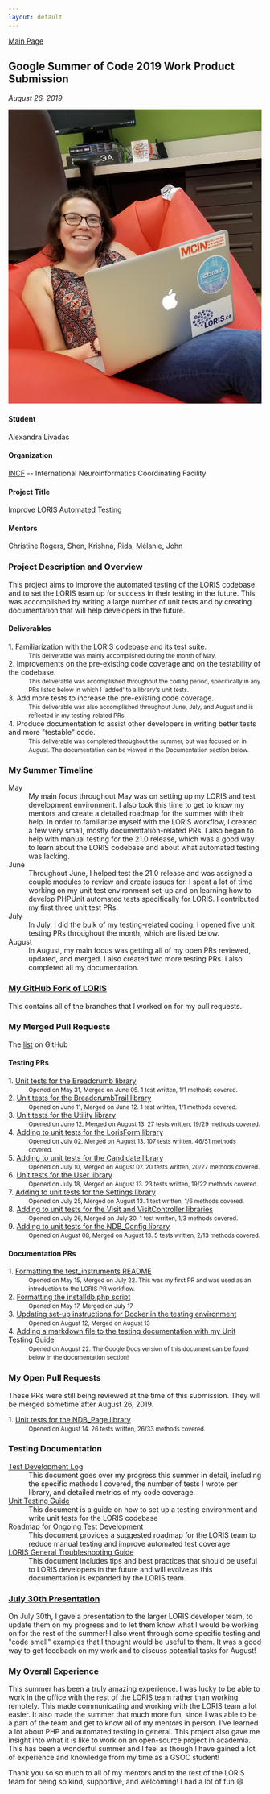 ```yaml
---
layout: default
---
```


[Main Page](https://alexandralivadas.github.io/)

## Google Summer of Code 2019 Work Product Submission
_August 26, 2019_

![Profile](/assets/GSOC_pic1.jpg#gsoc)

#### Student
Alexandra Livadas

#### Organization
[INCF](https:www.incf.org/) -- International Neuroinformatics Coordinating Facility

#### Project Title
Improve LORIS Automated Testing

#### Mentors
Christine Rogers, Shen, Krishna, Rida, Mélanie, John

### Project Description and Overview

This project aims to improve the automated testing of the LORIS codebase and to set the LORIS team up for success in their testing in the future. This was accomplished by writing a large number of unit tests and by creating documentation that will help developers in the future. 

#### Deliverables
<dl>
<dt><span style="font-weight:normal">1. Familiarization with the LORIS codebase and its test suite.</span></dt>
<dd><small>This deliverable was mainly accomplished during the month of May.</small></dd>
<dt><span style="font-weight:normal">2. Improvements on the pre-existing code coverage and on the testability of the codebase.</span></dt>
<dd><small>This deliverable was accomplished throughout the coding period, specifically in any PRs listed below in which I 'added' to a library's unit tests.</small></dd>
<dt><span style="font-weight:normal">3. Add more tests to increase the pre-existing code coverage.</span></dt>
<dd><small>This deliverable was also accomplished throughout June, July, and August and is reflected in my testing-related PRs.</small></dd>
<dt><span style="font-weight:normal">4. Produce documentation to assist other developers in writing better tests and more "testable" code.</span></dt>
<dd><small>This deliverable was completed throughout the summer, but was focused on in August. The documentation can be viewed in the Documentation section below.</small></dd>
</dl>

### My Summer Timeline
<dl>
<dt>May</dt>
<dd>My main focus throughout May was on setting up my LORIS and test development environment. I also took this time to get to know my mentors and create a detailed roadmap for the summer with their help. In order to familiarize myself with the LORIS workflow, I created a few very small, mostly documentation-related PRs. I also began to help with manual testing for the 21.0 release, which was a good way to learn about the LORIS codebase and about what automated testing was lacking.</dd>
<dt>June</dt>
<dd>Throughout June, I helped test the 21.0 release and  was assigned a couple modules to review and create issues for. I spent a lot of time working on my unit test environment set-up and on learning how to develop PHPUnit automated tests specifically for LORIS. I contributed my first three unit test PRs.</dd>
<dt>July</dt>
<dd>In July, I did the bulk of my testing-related coding. I opened five unit testing PRs throughout the month, which are listed below.</dd>
<dt>August</dt>
<dd>In August, my main focus was getting all of my open PRs reviewed, updated, and merged. I also created two more testing PRs. I also completed all my documentation.</dd>
</dl>

### [My GitHub Fork of LORIS](https://github.com/AlexandraLivadas/Loris)
This contains all of the branches that I worked on for my pull requests. 

### My Merged Pull Requests
The [list](https://github.com/aces/Loris/pulls?utf8=%E2%9C%93&q=is%3Apr+author%3AAlexandraLivadas+is%3Amerged+) on GitHub

#### Testing PRs
<dl>
<dt><span style="font-weight:normal">1. <a href="https://github.com/aces/Loris/pull/4769">Unit tests for the Breadcrumb library</a></span></dt>
<dd><small>Opened on May 31, Merged on June 05. 1 test written, 1/1 methods covered.</small></dd>
<dt><span style="font-weight:normal">2. <a href="https://github.com/aces/Loris/pull/4840">Unit tests for the BreadcrumbTrail library</a></span></dt> 
<dd><small>Opened on June 11, Merged on June 12. 1 test written, 1/1 methods covered.</small></dd>
<dt><span style="font-weight:normal">3. <a href="https://github.com/aces/Loris/pull/4861">Unit tests for the Utility library</a></span></dt> 
<dd><small>Opened on June 12, Merged on August 13. 27 tests written, 19/29 methods covered.</small></dd>
<dt><span style="font-weight:normal">4. <a href="https://github.com/aces/Loris/pull/4916">Adding to unit tests for the LorisForm library</a></span></dt>
<dd><small>Opened on July 02, Merged on August 13. 107 tests written, 46/51 methods covered.</small></dd>
<dt><span style="font-weight:normal">5. <a href="https://github.com/aces/Loris/pull/4936">Adding to unit tests for the Candidate library</a></span></dt>
<dd><small>Opened on July 10, Merged on August 07. 20 tests written, 20/27 methods covered.</small></dd>
<dt><span style="font-weight:normal">6. <a href="https://github.com/aces/Loris/pull/4979">Unit tests for the User library</a></span></dt>
<dd><small>Opened on July 18, Merged on August 13. 23 tests written, 19/22 methods covered.</small></dd>
<dt><span style="font-weight:normal">7. <a href="https://github.com/aces/Loris/pull/4987">Adding to unit tests for the Settings library</a></span></dt> 
<dd><small>Opened on July 25, Merged on August 13. 1 test written, 1/6 methods covered.</small></dd>
<dt><span style="font-weight:normal">8. <a href="https://github.com/aces/Loris/pull/4988">Adding to unit tests for the Visit and VisitController libraries</a></span></dt>
<dd><small>Opened on July 26, Merged on July 30. 1 test wrriten, 1/3 methods covered.</small></dd>
<dt><span style="font-weight:normal">9. <a href="https://github.com/aces/Loris/pull/5012">Adding to unit tests for the NDB_Config library</a></span></dt>
<dd><small>Opened on August 08, Merged on August 13. 5 tests written, 2/13 methods covered.</small></dd>
</dl>

#### Documentation PRs
<dl>
<dt><span style="font-weight:normal">1. <a href="https://github.com/aces/Loris/pull/4622">Formatting the test_instruments README</a></span></dt>
<dd><small>Opened on May 15, Merged on July 22. This was my first PR and was used as an introduction to the LORIS PR workflow.</small></dd>
<dt><span style="font-weight:normal">2. <a href="https://github.com/aces/Loris/pull/4649">Formatting the installdb.php script</a></span></dt>
<dd><small>Opened on May 17, Merged on July 17</small></dd>
<dt><span style="font-weight:normal">3. <a href="https://github.com/aces/Loris/pull/5020">Updating set-up instructions for Docker in the testing environment</a></span></dt>
<dd><small>Opened on August 12, Merged on August 13</small></dd>
<dt><span style="font-weight:normal">4. <a href="https://github.com/aces/Loris/pull/5066">Adding a markdown file to the testing documentation with my Unit Testing Guide</a></span></dt>
<dd><small>Opened on August 22. The Google Docs version of this document can be found below in the documentation section!</small></dd> 
</dl>

### My Open Pull Requests
These PRs were still being reviewed at the time of this submission. They will be merged sometime after August 26, 2019. 
<dl>
<dt><span style="font-weight:normal">1. <a href="https://github.com/aces/Loris/pull/5024">Unit tests for the NDB_Page library</a></span></dt>
<dd><small>Opened on August 14. 26 tests written, 26/33 methods covered.</small></dd>
</dl>

### Testing Documentation

<dl>
<dt>
<a href="https://docs.google.com/document/d/1oNBvuH1UjeJSJ3N5b360oJTBsfNTtfUdjACOKXPqniY/edit?usp=sharing">Test Development Log</a>
</dt>
<dd>This document goes over my progress this summer in detail, including the specific methods I covered, the number of tests I wrote per library, and detailed metrics of my code coverage.</dd>
<dt>
<a href="https://docs.google.com/document/d/1nea2xHeMR8GtDZyPT4NU8XjQjJtR5_XLdjWwRyW1lmY/edit?usp=sharing">Unit Testing Guide</a>
</dt>
<dd>This document is a guide on how to set up a testing environment and write unit tests for the LORIS codebase</dd>
<dt>
<a href="https://docs.google.com/document/d/1h9s2D45ab6maXuPSQtOHstmcAPc2SF2eekFALKyd9Ug/edit?usp=sharing">Roadmap for Ongoing Test Development</a>
</dt>
<dd>This document provides a suggested roadmap for the LORIS team to reduce manual testing and improve automated test coverage</dd>
<dt>
<a href="https://docs.google.com/document/d/1-_4pU8NNFfncEGjhhNN2wCuhkZCwSGMIRcKwlsYo4_s/edit?usp=sharing">LORIS General Troubleshooting Guide</a>
</dt>
<dd>This document includes tips and best practices that should be useful to LORIS developers in the future and will evolve as this documentation is expanded by the LORIS team.</dd>
</dl>

### [July 30th Presentation](/assets/GSOC_Presentation.pdf)
On July 30th, I gave a presentation to the larger LORIS developer team, to update them on my progress and to let them know what I would be working on for the rest of the summer! I also went through some specific testing and "code smell" examples that I thought would be useful to them. It was a good way to get feedback on my work and to discuss potential tasks for August!

### My Overall Experience

This summer has been a truly amazing experience. I was lucky to be able to work in the office with the rest of the LORIS team rather than working remotely. This made communicating and working with the LORIS team a lot easier. It also made the summer that much more fun, since I was able to be a part of the team and get to know all of my mentors in person. I've learned a lot about PHP and automated testing in general. This project also gave me insight into what it is like to work on an open-source project in academia. This has been a wonderful summer and I feel as though I have gained a lot of experience and knowledge from my time as a GSOC student! 

Thank you so so much to all of my mentors and to the rest of the LORIS team for being so kind, supportive, and welcoming! I had a lot of fun :smile: 
